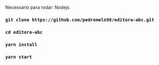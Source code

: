 Necessário para rodar: Nodejs

### `git clone https://github.com/pedromelo98/editora-abc.git`

### `cd editora-abc`

### `yarn install`

### `yarn start`
